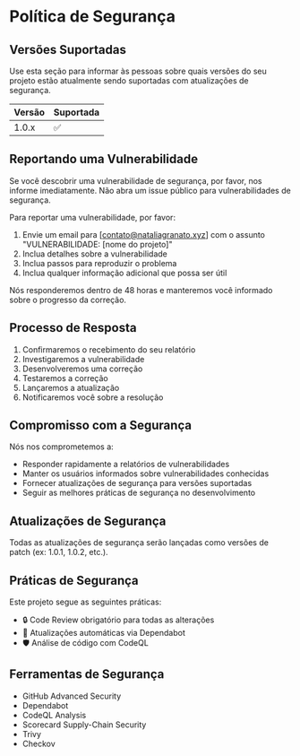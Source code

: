 # Política de Segurança

## Versões Suportadas

Use esta seção para informar às pessoas sobre quais versões do seu projeto estão atualmente sendo suportadas com atualizações de segurança.

| Versão | Suportada          |
| ------ | ------------------ |
| 1.0.x  | :white_check_mark: |

## Reportando uma Vulnerabilidade

Se você descobrir uma vulnerabilidade de segurança, por favor, nos informe imediatamente. Não abra um issue público para vulnerabilidades de segurança.

Para reportar uma vulnerabilidade, por favor:

1. Envie um email para [contato@nataliagranato.xyz] com o assunto "VULNERABILIDADE: [nome do projeto]"
2. Inclua detalhes sobre a vulnerabilidade
3. Inclua passos para reproduzir o problema
4. Inclua qualquer informação adicional que possa ser útil

Nós responderemos dentro de 48 horas e manteremos você informado sobre o progresso da correção.

## Processo de Resposta

1. Confirmaremos o recebimento do seu relatório
2. Investigaremos a vulnerabilidade
3. Desenvolveremos uma correção
4. Testaremos a correção
5. Lançaremos a atualização
6. Notificaremos você sobre a resolução

## Compromisso com a Segurança

Nós nos comprometemos a:
- Responder rapidamente a relatórios de vulnerabilidades
- Manter os usuários informados sobre vulnerabilidades conhecidas
- Fornecer atualizações de segurança para versões suportadas
- Seguir as melhores práticas de segurança no desenvolvimento

## Atualizações de Segurança

Todas as atualizações de segurança serão lançadas como versões de patch (ex: 1.0.1, 1.0.2, etc.).

## Práticas de Segurança

Este projeto segue as seguintes práticas:

- 🔒 Code Review obrigatório para todas as alterações
- 🔄 Atualizações automáticas via Dependabot
- 🛡️ Análise de código com CodeQL


## Ferramentas de Segurança

- GitHub Advanced Security
- Dependabot
- CodeQL Analysis
- Scorecard Supply-Chain Security
- Trivy
- Checkov
